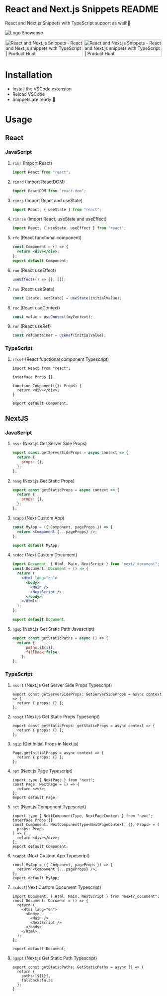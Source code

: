 # React and Next.js Snippets README

React and Next.js Snippets with TypeScript support as well!🚀

![Logo Showcase](https://user-images.githubusercontent.com/76690419/153743536-15a5218f-12fc-4f20-9557-9f79863ef5b8.png)

<a href="https://www.producthunt.com/posts/react-and-next-js-snippets?utm_source=badge-featured&utm_medium=badge&utm_souce=badge-react-and-next-js-snippets" target="_blank"><img src="https://api.producthunt.com/widgets/embed-image/v1/featured.svg?post_id=331596&theme=dark" alt="React and Next.js Snippets - React and Next.js snippets with TypeScript | Product Hunt" style="width: 250px; height: 54px;" width="250" height="54" /></a>
<a href="https://www.producthunt.com/posts/react-and-next-js-snippets?utm_source=badge-top-post-badge&utm_medium=badge&utm_souce=badge-react-and-next-js-snippets" target="_blank"><img src="https://api.producthunt.com/widgets/embed-image/v1/top-post-badge.svg?post_id=331596&theme=dark&period=daily" alt="React and Next.js Snippets - React and Next.js snippets with TypeScript | Product Hunt" style="width: 250px; height: 54px;" width="250" height="54" /></a>


# Installation

- Install the VSCode extension
- Reload VSCode
- Snippets are ready 🎉

# Usage

## React

### JavaScript

1. `rimr` (Import React)

   ```jsx
   import React from "react";
   ```

2. `rimrd` (Import ReactDOM)

   ```jsx
   import ReactDOM from "react-dom";
   ```

3. `rimrs` (Import React and useState)

   ```jsx
   import React, { useState } from "react";
   ```

4. `rimrse` (Import React, useState and useEffect)

   ```jsx
   import React, { useState, useEffect } from "react";
   ```

5. `rfc` (React functional component)

   ```jsx
   const Component = () => {
     return <div></div>;
   };
   export default Component;
   ```

6. `rue` (React useEffect)

   ```jsx
   useEffect(() => {}, []);
   ```

7. `rus` (React useState)

   ```jsx
   const [state, setState] = useState(initialValue);
   ```

8. `ruc` (React useContext)

   ```jsx
   const value = useContext(myContext);
   ```

9. `rur` (React useRef)

   ```jsx
   const refContainer = useRef(initialValue);
   ```

### TypeScript

1. `rfcet` (React functional component Typescript)

   ```tsx
   import React from "react";

   interface Props {}

   function Component({}: Props) {
     return <div></div>;
   }

   export default Component;
   ```

## NextJS

### JavaScript

1.  `nssr` (Next.js Get Server Side Props)

    ```jsx
    export const getServerSideProps = async context => {
      return {
        props: {},
      };
    };
    ```

2.  `nssg` (Next.js Get Static Props)

    ```jsx
    export const getStaticProps = async context => {
      return {
        props: {},
      };
    };
    ```

3.  `ncapp` (Next Custom App)

    ```jsx
    const MyApp = ({ Component, pageProps }) => {
      return <Component {...pageProps} />;
    };

    export default MyApp;
    ```

4.  `ncdoc` (Next Custom Document)

    ```jsx
    import Document, { Html, Main, NextScript } from "next/_document";
    const Document: Document = () => {
      return (
        <Html lang="en">
          <body>
            <Main />
            <NextScript />
          </body>
        </Html>
      );
    };

    export default Document;
    ```
    
5. `ngsp` (Next.js Get Static Path Javascript)

    ```jsx
    export const getStaticPaths = async () => {
      return {
          paths:[${1}],
          fallback:false
        };
    }; 
 

### TypeScript

1. `nssrt` (Next.js Get Server Side Props Typescript)

   ```tsx
   export const getServerSideProps: GetServerSideProps = async context => {
     return { props: {} };
   };
   ```

2. `nssgt` (Next.js Get Static Props Typescript)

   ```tsx
   export const getStaticProps: getStaticProps = async context => {
     return { props: {} };
   };
   ```

3. `ngip` (Get Initial Props in Next.js)

   ```tsx
   Page.getInitialProps = async context => {
     return { props: {} };
   };
   ```

4. `npt` (Next.js Page Typescript)

   ```tsx
   import type { NextPage } from "next";
   const Page: NextPage = () => {
     return <></>;
   };
   export default Page;
   ```

5. `nct` (Next.js Component Typescript)

   ```tsx
   import type { NextComponentType, NextPageContext } from "next";
   interface Props {}
   const Component: NextComponentType<NextPageContext, {}, Props> = (
     props: Props
   ) => {
     return <div></div>;
   };
   export default Component;
   ```

6. `ncappt` (Next Custom App Typescript)

   ```tsx
   const MyApp = ({ Component, pageProps }) => {
     return <Component {...pageProps} />;
   };
   export default MyApp;
   ```

7. `ncdoct`(Next Custom Document Typescript)

   ```tsx
   import Document, { Html, Main, NextScript } from "next/_document";
   const Document: Document = () => {
     return (
       <Html lang="en">
         <body>
           <Main />
           <NextScript />
         </body>
       </Html>
     );
   };

   export default Document;
   ```

8. `ngspt` (Next.js Get Static Path Typescript)

    ```tsx
    export const getStaticPaths: GetStaticPaths = async () => {
      return {
        paths:[${1}],
        fallback:false
      };
    }
    ```  
